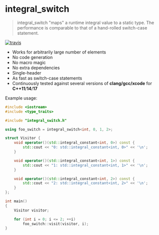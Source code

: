 # integral_switch

> integral_switch "maps" a runtime integral value to a static type. The performance is comparable to that of a hand-rolled switch-case statement.

[![travis][badge.travis]][travis]

[badge.travis]: https://travis-ci.com/yuqian90/integral_switch.svg?branch=master

[travis]: https://travis-ci.com/yuqian90/integral_switch

- Works for arbitrarily large number of elements
- No code generation
- No macro magic
- No extra dependencies
- Single-header
- As fast as switch-case statements
- Continuously tested against several versions of __clang/gcc/xcode__ for __C++11__/__14__/__17__

Example usage:

```c++
#include <iostream>
#include <type_traits>

#include "integral_switch.h"

using foo_switch = integral_switch<int, 0, 1, 2>;

struct Visitor {
    void operator()(std::integral_constant<int, 0>) const {
        std::cout << "0: std::integral_constant<int, 0>" << '\n';
    }

    void operator()(std::integral_constant<int, 1>) const {
        std::cout << "1: std::integral_constant<int, 1>" << '\n';
    }

    void operator()(std::integral_constant<int, 2>) const {
        std::cout << "2: std::integral_constant<int, 2>" << '\n';
    }
};

int main()
{
    Visitor visitor;

    for (int i = 0; i <= 2; ++i)
        foo_switch::visit(visitor, i);
}
```

